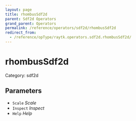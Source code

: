 ```yaml
---
layout: page
title: rhombusSdf2d
parent: Sdf2d Operators
grand_parent: Operators
permalink: /reference/operators/sdf2d/rhombusSdf2d
redirect_from:
  - /reference/opType/raytk.operators.sdf2d.rhombusSdf2d/
---
```


# rhombusSdf2d

Category: sdf2d



## Parameters

* `Scale` *Scale*
* `Inspect` *Inspect*
* `Help` *Help*